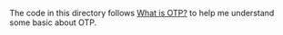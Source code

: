 The code in this directory follows [What is OTP?](http://learnyousomeerlang.com/what-is-otp)
to help me understand some basic about OTP.
